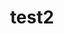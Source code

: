--- 
order: 2
title: test2 
properties: 
  - name: Assignee 
    value: SF 
  - name: PO 
    value: EP 
---